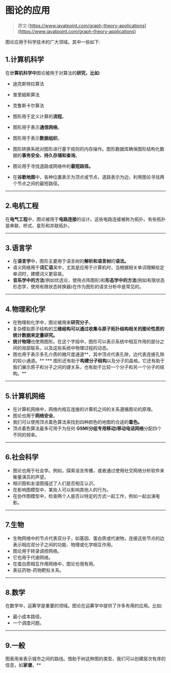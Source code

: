 # 图论的应用

> 原文:[https://www.javatpoint.com/graph-theory-applications](https://www.javatpoint.com/graph-theory-applications)

图论应用于科学技术的广大领域。其中一些如下:

## 1.计算机科学

在**计算机科学中**图论被用于对算法的**研究，比如:**

*   迪克斯特拉算法
*   普里姆斯算法
*   克鲁斯卡尔算法

*   图形用于定义计算的**流程**。
*   图形用于表示**通信网络**。
*   图形用于表示**数据组织**。
*   图形转换系统对图形进行基于规则的内存操作。图形数据库确保图形结构化数据的**事务安全、持久存储和查询**。
*   图论用于寻找道路或网络中的**最短路径。**
*   在**谷歌地图**中，各种位置表示为顶点或节点，道路表示为边，利用图论寻找两个节点之间的最短路径。

* * *

## 2.电机工程

在**电气工程**中，图论被用于**电路连接**的设计。这些电路连接被称为拓扑。有些拓扑是串联、桥式、星形和并联拓扑。

* * *

## 3.语言学

*   在**语言学**中，图形主要用于语言树的**解析和语言树**的**语法。**
*   语义网络用于**词汇语义**中，尤其是应用于计算机时，当根据相关单词理解给定单词时，建模词义更容易。
*   **音系学中的方法**(例如优选论，使用点阵图形)和**形态学中的方法**(例如有限状态形态学，使用有限状态转换器)在作为图形的语言分析中是常见的。

* * *

## 4.物理和化学

*   在物理和化学中，图论被用来**研究分子**。
*   复杂模拟原子结构的**三维结构可以通过收集与原子拓扑结构相关的图论性质的统计数据来定量研究。**
*   **统计物理**也使用图形。在这个字段中，图形可以表示系统中相互作用的部分之间的局部联系，以及这些系统中物理过程的动态。
*   图也用于表示多孔介质的微尺度通道**，其中顶点代表孔隙，边代表连接孔隙的较小通道。**
***   图形还有助于**构建分子结构**以及分子的晶格。它还有助于我们展示原子和分子之间的键关系，也有助于比较一个分子和另一个分子的结构。**

 *** * *

## 5.计算机网络

*   在计算机网络中，网络内相互连接的计算机之间的关系遵循图论的原理。
*   图论也用于**网络安全**。
*   我们可以使用顶点着色算法来找到四种颜色的地图的合适的**着色。**
*   顶点着色算法最多可用于为任何 **GSM(分组专用移动)移动电话网络**分配四个不同的频率。

* * *

## 6.社会科学

*   图论也用于社会学。例如，探索谣言传播，或者通过使用社交网络分析软件来衡量演员的声望。
*   相识图和友谊图描述了人们是否相互认识。
*   在影响图模型中，某些人可以影响其他人的行为。
*   在协作图模型中，检查两个人是否以特定的方式一起工作，例如一起出演电影。

* * *

## 7.生物

*   生物网络中的节点代表双分子，如基因、蛋白质或代谢物，连接这些节点的边表示相应双分子之间的功能、物理或化学相互作用。
*   图论用于转录调控网络。
*   它也用于代谢网络。
*   在蛋白质相互作用网络中，图论也很有用。
*   表征药物-药物靶标关系。

* * *

## 8.数学

在数学中，运筹学是重要的领域。图论在运筹学中提供了许多有用的应用。比如:

*   最小成本路径。
*   一个调度问题。

* * *

## 9.一般

图表用来表示城市之间的路线。借助于树这种图的类型，我们可以创建层次有序的信息，如**家谱**。**